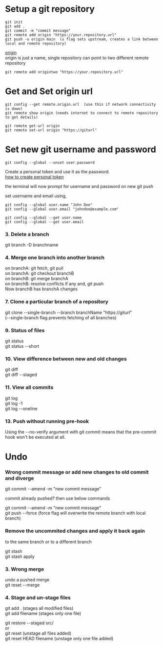 # Setup a git repository

```
git init  
git add .  
git commit -m "commit message"    
git remote add origin "https://your.repository.url"   
git push -u origin main  (u flag sets upstream, creates a link between local and remote repository)   
```
<ins>origin</ins>   
origin is just a name, single repository can point to two different remote repository     

```
git remote add origintwo "https://your.repository.url" 
```     

# Get and Set origin url  
```
git config --get remote.origin.url  (use this if network connectivity is down)  
git remote show origin (needs internet to connect to remote repository to get details)  

git remote get-url origin  
git remote set-url origin "https://giturl"  
```

# Set new git username and password  

```
git config --global --unset user.password    
```
Create a personal token and use it as the password.  
[how to create personal token](https://docs.github.com/en/github/authenticating-to-github/keeping-your-account-and-data-secure/creating-a-personal-access-token)
  
the terminal will now prompt for username and password on new git push  

set username and email using,  

```
git config --global user.name "John Doe"  
git config --global user.email "johndoe@example.com"    

git config --global --get user.name  
git config --global --get user.email   
```

### 3. Delete a branch  
git branch -D branchname

### 4. Merge one branch into another branch  
on branchA: git fetch, git pull  
on branchA: git checkout branchB  
on branchB: git merge branchA  
on branchB: resolve conflicts if any and, git push  
Now branchB has branchA changes  



### 7. Clone a particular branch of a repository  
git clone --single-branch --branch branchName "https://giturl"  
(--single-branch flag prevents fetching of all branches)  

### 9. Status of files  
git status  
git status --short  

### 10. View difference between new and old changes  
git diff  
git diff --staged  

### 11. View all commits  
git log  
git log -1  
git log --oneline  


### 13. Push without running pre-hook
Using the --no-verify argument with git commit means that the pre-commit hook won't be executed at all.

# Undo

### Wrong commit message or add new changes to old commit and diverge
git commit --amend -m "new commit message"   

commit already pushed? then use below commands  

git commit --amend -m "new commit message"  
git push --force (force flag will overwrite the remote branch with local branch)

### Remove the uncommited changes and apply it back again     
to the same branch or to a different branch  

git stash  
git stash apply  

### 3. Wrong merge

undo a pushed merge  
git reset --merge

### 4. Stage and un-stage files  
git add . (stages all modified files)  
git add filename (stages only one file)    

git restore --staged src/    
or  
git reset (unstage all files added)    
git reset HEAD filename (unstage only one file added)  
